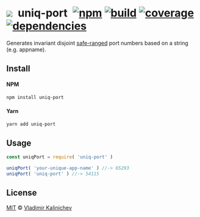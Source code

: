# <img src="https://cdn.rawgit.com/vkalinichev/uniq-port/87c37dd574d65d95b4225e47204ce77746ea30b7/assets/uniq-port-logo.svg"/> uniq-port [![npm][npm]][npmjs.org] [![build][travis]][travis-ci.org] [![coverage][codecov]][codecov.io] [![dependencies][librariesio]][libraries.io]

[npm]: https://img.shields.io/npm/v/uniq-port.svg?colorB=44cc11
[npmjs.org]: https://www.npmjs.com/package/uniq-port

[travis]: https://api.travis-ci.org/vkalinichev/uniq-port.svg
[travis-ci.org]: https://travis-ci.org/vkalinichev/uniq-port

[codecov]: https://img.shields.io/codecov/c/github/vkalinichev/uniq-port.svg
[codecov.io]: https://codecov.io/gh/vkalinichev/uniq-port

[librariesio]: https://img.shields.io/librariesio/github/vkalinichev/uniq-port.svg
[libraries.io]: https://libraries.io/npm/uniq-port

Generates invariant disjoint [safe-ranged](http://stackoverflow.com/a/218860/4974102)
port numbers based on a string (e.g. appname).

## Install
#### NPM
```bash
npm install uniq-port
 ```
#### Yarn 
```bash
yarn add uniq-port
 ```

## Usage
```js
const uniqPort = require( 'uniq-port' )

uniqPort( 'your-unique-app-name' ) //-> 65293
uniqPort( 'uniq-port' ) //-> 54115
```

## License
[MIT](LICENSE.md) © [Vladimir Kalinichev](https://vkalinichev.com)
